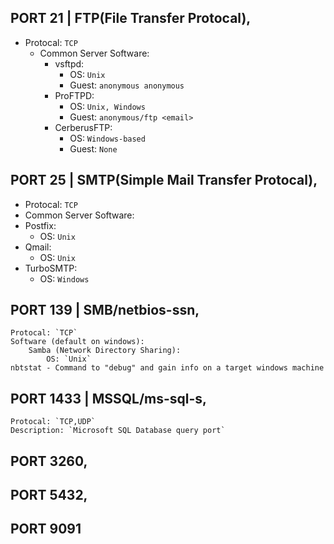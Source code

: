 ## PORT 21 | FTP(File Transfer Protocal),
- Protocal: `TCP`
  - Common Server Software:
    - vsftpd:
      - OS: `Unix`
      - Guest: `anonymous anonymous`
    - ProFTPD:
      - OS: `Unix, Windows`
      - Guest: `anonymous/ftp <email>`
    - CerberusFTP:   
      - OS: `Windows-based`
      - Guest: `None`
	
## PORT 25 | SMTP(Simple Mail Transfer Protocal),
- Protocal: `TCP`
- Common Server Software:
- Postfix: 
  - OS: `Unix`
- Qmail:
  - OS: `Unix`
- TurboSMTP:
  - OS: `Windows`
## PORT 139 | SMB/netbios-ssn,
	Protocal: `TCP`
	Software (default on windows):
		Samba (Network Directory Sharing):
			OS: `Unix`
	nbtstat - Command to "debug" and gain info on a target windows machine
			
## PORT 1433 | MSSQL/ms-sql-s,
	Protocal: `TCP,UDP`
	Description: `Microsoft SQL Database query port`
	
## PORT 3260,
## PORT 5432,
## PORT 9091
